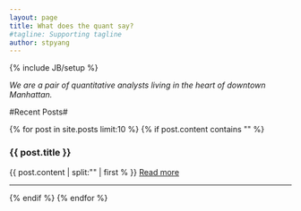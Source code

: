 ```yaml
---
layout: page
title: What does the quant say?
#tagline: Supporting tagline
author: stpyang
---
```

{% include JB/setup %}

*We are a pair of quantitative analysts living in the heart of downtown Manhattan.*

#Recent Posts#
<div class="post-content-truncate">
{% for post in site.posts limit:10 %}
  {% if post.content contains "<!-- more -->" %}
    <h3 class="title">{{ post.title }}</h3>
   {{ post.content | split:"<!-- more -->" | first % }}
    <a href="{{ post.url }}">Read more</a>
    <hr/>
  {% endif %}
{% endfor %}
</div>




